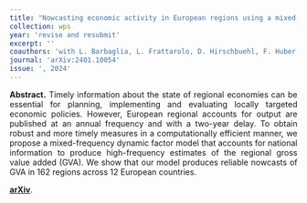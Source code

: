 ```yaml
---
title: "Nowcasting economic activity in European regions using a mixed-frequency dynamic factor model. [WP](https://doi.org/10.48550/arXiv.2401.10054)"
collection: wps
year: 'revise and resubmit'
excerpt: ''
coauthors: 'with L. Barbaglia, L. Frattarolo, D. Hirschbuehl, F. Huber, L. Onorante, M. Pfarrhofer, and L. Tiozzo Pezzoli'
journal: 'arXiv:2401.10054'
issue: ', 2024'
---
```

<p align="justify"> <b>Abstract.</b> Timely information about the state of regional economies can be essential for planning, implementing and evaluating locally targeted economic policies. However, European regional accounts for output  are published at an annual frequency and with a two-year delay.  To obtain robust and more timely measures in a computationally efficient manner, we propose a mixed-frequency dynamic factor model that accounts for national information to produce high-frequency estimates of the regional gross  value added (GVA). We show that our model produces reliable nowcasts of GVA  in 162 regions across 12 European countries. 
</p>

[**arXiv**](https://doi.org/10.48550/arXiv.2401.10054).
